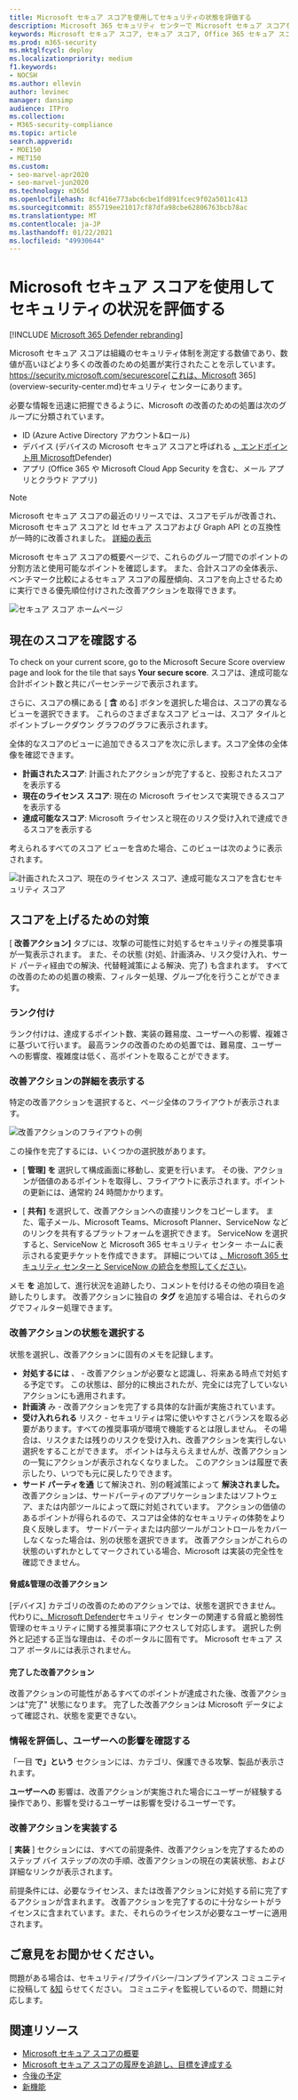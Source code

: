 ```yaml
---
title: Microsoft セキュア スコアを使用してセキュリティの状態を評価する
description: Microsoft 365 セキュリティ センターで Microsoft セキュア スコアを向上させるアクションを実行する方法について説明します。
keywords: Microsoft セキュア スコア, セキュア スコア, Office 365 セキュア スコア, Microsoft セキュリティ スコア, Microsoft 365 セキュリティ センター, 改善アクション
ms.prod: m365-security
ms.mktglfcycl: deploy
ms.localizationpriority: medium
f1.keywords:
- NOCSH
ms.author: ellevin
author: levinec
manager: dansimp
audience: ITPro
ms.collection:
- M365-security-compliance
ms.topic: article
search.appverid:
- MOE150
- MET150
ms.custom:
- seo-marvel-apr2020
- seo-marvel-jun2020
ms.technology: m365d
ms.openlocfilehash: 8cf416e773abc6cbe1fd891fcec9f02a5011c413
ms.sourcegitcommit: 855719ee21017cf87dfa98cbe62806763bcb78ac
ms.translationtype: MT
ms.contentlocale: ja-JP
ms.lasthandoff: 01/22/2021
ms.locfileid: "49930644"
---
```

# <a name="assess-your-security-posture-with-microsoft-secure-score"></a>Microsoft セキュア スコアを使用してセキュリティの状況を評価する

[!INCLUDE [Microsoft 365 Defender rebranding](../includes/microsoft-defender.md)]

Microsoft セキュア スコアは組織のセキュリティ体制を測定する数値であり、数値が高いほどより多くの改善のための処置が実行されたことを示しています。 https://security.microsoft.com/securescore[これは、Microsoft 365](overview-security-center.md)セキュリティ センターにあります。

必要な情報を迅速に把握できるように、Microsoft の改善のための処置は次のグループに分類されています。

* ID (Azure Active Directory アカウント&ロール)
* デバイス (デバイスの Microsoft セキュア スコアと呼ばれる [、エンドポイント用 Microsoft](https://docs.microsoft.com/windows/security/threat-protection/microsoft-defender-atp/tvm-microsoft-secure-score-devices)Defender)
* アプリ (Office 365 や Microsoft Cloud App Security を含む、メール アプリとクラウド アプリ)

>[!NOTE]
>Microsoft セキュア スコアの最近のリリースでは、スコアモデルが改善され、Microsoft セキュア スコアと Id セキュア スコアおよび Graph API との互換性が一時的に改善されました。 [詳細の表示](microsoft-secure-score-whats-new.md)

Microsoft セキュア スコアの概要ページで、これらのグループ間でのポイントの分割方法と使用可能なポイントを確認します。 また、合計スコアの全体表示、ベンチマーク比較によるセキュア スコアの履歴傾向、スコアを向上させるために実行できる優先順位付けされた改善アクションを取得できます。

![セキュア スコア ホームページ](../../media/secure-score/secure-score-homepage-new.png)

## <a name="check-your-current-score"></a>現在のスコアを確認する

To check on your current score, go to the Microsoft Secure Score overview page and look for the tile that says **Your secure score**. スコアは、達成可能な合計ポイント数と共にパーセンテージで表示されます。

さらに、スコアの横にある [ **含** める] ボタンを選択した場合は、スコアの異なるビューを選択できます。 これらのさまざまなスコア ビューは、スコア タイルとポイントブレークダウン グラフのグラフに表示されます。

全体的なスコアのビューに追加できるスコアを次に示します。スコア全体の全体像を確認できます。

- **計画されたスコア**: 計画されたアクションが完了すると、投影されたスコアを表示する
- **現在のライセンス スコア**: 現在の Microsoft ライセンスで実現できるスコアを表示する
- **達成可能なスコア**: Microsoft ライセンスと現在のリスク受け入れで達成できるスコアを表示する

考えられるすべてのスコア ビューを含めた場合、このビューは次のように表示されます。

![計画されたスコア、現在のライセンス スコア、達成可能なスコアを含むセキュリティ スコア](../../media/secure-score/your-secure-score.png)

## <a name="take-action-to-improve-your-score"></a>スコアを上げるための対策

[ **改善アクション]** タブには、攻撃の可能性に対処するセキュリティの推奨事項が一覧表示されます。 また、その状態 (対処、計画済み、リスク受け入れ、サード パーティ経由での解決、代替軽減策による解決、完了) も含まれます。 すべての改善のための処置の検索、フィルター処理、グループ化を行うことができます。  

### <a name="ranking"></a>ランク付け

ランク付けは、達成するポイント数、実装の難易度、ユーザーへの影響、複雑さに基づいて行います。 最高ランクの改善のための処置では、難易度、ユーザーへの影響度、複雑度は低く、高ポイントを取ることができます。

### <a name="view-improvement-action-details"></a>改善アクションの詳細を表示する

特定の改善アクションを選択すると、ページ全体のフライアウトが表示されます。  

![改善アクションのフライアウトの例](../../media/secure-score/secure-score-improvement-action-details.png)

この操作を完了するには、いくつかの選択肢があります。

- [ **管理] を** 選択して構成画面に移動し、変更を行います。 その後、アクションが価値のあるポイントを取得し、フライアウトに表示されます。ポイントの更新には、通常約 24 時間かかります。

- [ **共有]** を選択して、改善アクションへの直接リンクをコピーします。 また、電子メール、Microsoft Teams、Microsoft Planner、ServiceNow などのリンクを共有するプラットフォームを選択できます。 ServiceNow を選択すると、ServiceNow と Microsoft 365 セキュリティ センター ホームに表示される変更チケットを作成できます。 詳細については [、Microsoft 365 セキュリティ センターと ServiceNow の統合を参照してください](tickets-security-center.md)。

メモ **を** 追加して、進行状況を追跡したり、コメントを付けるその他の項目を追跡したりします。 改善アクションに独自の **タグ** を追加する場合は、それらのタグでフィルター処理できます。

### <a name="choose-an-improvement-action-status"></a>改善アクションの状態を選択する

状態を選択し、改善アクションに固有のメモを記録します。

- **対処するには** 、 - 改善アクションが必要なと認識し、将来ある時点で対処する予定です。 この状態は、部分的に検出されたが、完全には完了していないアクションにも適用されます。
- **計画済** み - 改善アクションを完了する具体的な計画が実施されています。
- **受け入れられる** リスク - セキュリティは常に使いやすさとバランスを取る必要があります。すべての推奨事項が環境で機能するとは限しません。 その場合は、リスクまたは残りのリスクを受け入れ、改善アクションを実行しない選択をすることができます。 ポイントは与えらえませんが、改善アクションの一覧にアクションが表示されなくなりました。 このアクションは履歴で表示したり、いつでも元に戻したりできます。
- **サード パーティを通** じて解決され、別の軽減策によって **解決されました。** 改善アクションは、サードパーティのアプリケーションまたはソフトウェア、または内部ツールによって既に対処されています。 アクションの価値のあるポイントが得られるので、スコアは全体的なセキュリティの体勢をより良く反映します。 サードパーティまたは内部ツールがコントロールをカバーしなくなった場合は、別の状態を選択できます。 改善アクションがこれらの状態のいずれかとしてマークされている場合、Microsoft は実装の完全性を確認できません。

#### <a name="threat--vulnerability-management-improvement-actions"></a>脅威&管理の改善アクション

[デバイス] カテゴリの改善のためのアクションでは、状態を選択できません。 代わりに[、Microsoft Defender](https://docs.microsoft.com/windows/security/threat-protection/microsoft-defender-atp/use)セキュリティ センターの[](https://docs.microsoft.com/windows/security/threat-protection/microsoft-defender-atp/tvm-security-recommendation)関連する脅威と脆弱性管理のセキュリティに関する推奨事項にアクセスして対応します。 選択した例外と記述する正当な理由は、そのポータルに固有です。 Microsoft セキュア スコア ポータルには表示されません。

#### <a name="completed-improvement-actions"></a>完了した改善アクション

改善アクションの可能性があるすべてのポイントが達成された後、改善アクションは"完了" 状態になります。 完了した改善アクションは Microsoft データによって確認され、状態を変更できない。

### <a name="assess-information-and-review-user-impact"></a>情報を評価し、ユーザーへの影響を確認する

「一目 **で」という** セクションには、カテゴリ、保護できる攻撃、製品が表示されます。

**ユーザーへの** 影響は、改善アクションが実施された場合にユーザーが経験する操作であり、影響を受けるユーザーは影響を受けるユーザーです。

### <a name="implement-the-improvement-action"></a>改善アクションを実装する

[ **実装** ] セクションには、すべての前提条件、改善アクションを完了するためのステップ バイ ステップの次の手順、改善アクションの現在の実装状態、および詳細なリンクが表示されます。

前提条件には、必要なライセンス、または改善アクションに対処する前に完了するアクションが含まれます。 改善アクションを完了するのに十分なシートがライセンスに含まれています。また、それらのライセンスが必要なユーザーに適用されます。  

## <a name="we-want-to-hear-from-you"></a>ご意見をお聞かせください。

問題がある場合は、セキュリティ/プライバシー/コンプライアンス コミュニティに投稿して [&知](https://techcommunity.microsoft.com/t5/Security-Privacy-Compliance/bd-p/security_privacy) らせてください。 コミュニティを監視しているので、問題に対応します。

## <a name="related-resources"></a>関連リソース

- [Microsoft セキュア スコアの概要](microsoft-secure-score.md)
- [Microsoft セキュア スコアの履歴を追跡し、目標を達成する](microsoft-secure-score-history-metrics-trends.md)
- [今後の予定](microsoft-secure-score-whats-coming.md)
- [新機能](microsoft-secure-score-whats-new.md)

